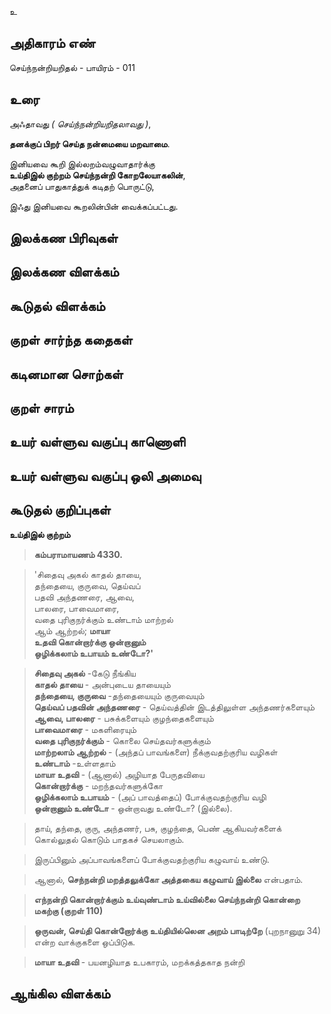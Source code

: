 உ


## அதிகாரம் எண்

செய்ந்நன்றியறிதல் - பாயிரம் - 011
## உரை

அஃதாவது _( செய்ந்நன்றியறிதலாவது )_,  

**தனக்குப் பிறர் செய்த நன்மையை மறவாமை**.  

இனியவை கூறி இல்லறம்வழுவாதார்க்கு  
**உய்திஇல் குற்றம் செய்ந்நன்றி கோறலேயாகலின்**,  
அதனைப் பாதுகாத்துக் கடிதற் பொருட்டு,  

இஃது இனியவை கூறலின்பின் வைக்கப்பட்டது.

## இலக்கண பிரிவுகள் 


## இலக்கண விளக்கம்


## கூடுதல் விளக்கம்



## குறள் சார்ந்த கதைகள் 


## கடினமான சொற்கள்


## குறள் சாரம் 


## உயர் வள்ளுவ வகுப்பு காணொளி


## உயர் வள்ளுவ வகுப்பு ஒலி அமைவு 


## கூடுதல் குறிப்புகள்

**உய்திஇல் குற்றம்**

>**கம்பராமாயணம் 4330.**  

>'சிதைவு அகல் காதல் தாயை,  
>தந்தையை, குருவை, தெய்வப்  
>பதவி அந்தணரை, ஆவை,  
>பாலரை, பாவைமாரை,  
>வதை புரிகுநர்க்கும் உண்டாம் மாற்றல்  
>ஆம் ஆற்றல்; **மாயா   
>உதவி கொன்றார்க்கு ஒன்றானும்  
>ஒழிக்கலாம் உபாயம் உண்டோ?'**  

>**சிதைவு அகல்** -கேடு நீங்கிய  
>**காதல் தாயை** - அன்புடைய தாயையும்  
>**தந்தையை, குருவை** -தந்தையையும் குருவையும்  
>**தெய்வப் பதவின் அந்தணரை** - தெய்வத்தின் இடத்திலுள்ள அந்தணர்களையும்  
>**ஆவை, பாலரை** - பசுக்களையும் குழந்தைகளையும்  
>**பாவைமாரை** - மகளிரையும்  
>**வதை புரிகுநர்க்கும்** - கொலை செய்தவர்களுக்கும்  
>**மாற்றலாம் ஆற்றல்** - (அந்தப் பாவங்களை) நீக்குவதற்குரிய வழிகள்  
>**உண்டாம்** -உள்ளதாம்  
>**மாயா உதவி** - (ஆனால்) அழியாத பேருதவியை  
>**கொன்றார்க்கு** - மறந்தவர்களுக்கோ  
>**ஒழிக்கலாம் உபாயம்** - (அப் பாவத்தைப்) போக்குவதற்குரிய வழி  
>**ஒன்றானும்  உண்டோ** - ஒன்றாவது உண்டோ? (இல்லை).

>தாய், தந்தை, குரு, அந்தணர், பசு, குழந்தை, பெண் ஆகியவர்களைக் கொல்லுதல் கொடும் பாதகச் செயலாகும்.  

>இருப்பினும் அப்பாவங்களைப் போக்குவதற்குரிய கழுவாய் உண்டு.  

>ஆனால், **செந்நன்றி மறத்தலுக்கோ அத்தகைய கழுவாய் இல்லை** என்பதாம்.  

>**எந்நன்றி கொன்றார்க்கும் உய்வுண்டாம் உய்வில்லை
>செய்ந்நன்றி கொன்றை மகற்கு (குறள் 110)**  

>**ஒருவன், செய்தி கொன்றோர்க்கு உய்தியில்லென அறம் பாடிற்றே** (புறநானுறு  34) என்ற வாக்குகளை ஒப்பிடுக.  

>**மாயா உதவி** - பயனழியாத உபகாரம், மறக்கத்தகாத நன்றி
## ஆங்கில விளக்கம்

